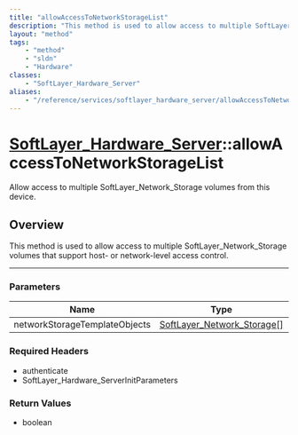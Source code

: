 ```yaml
---
title: "allowAccessToNetworkStorageList"
description: "This method is used to allow access to multiple SoftLayer_Network_Storage volumes that support host- or network-level ac... "
layout: "method"
tags:
    - "method"
    - "sldn"
    - "Hardware"
classes:
    - "SoftLayer_Hardware_Server"
aliases:
    - "/reference/services/softlayer_hardware_server/allowAccessToNetworkStorageList"
---
```

# [SoftLayer_Hardware_Server](/reference/services/SoftLayer_Hardware_Server)::allowAccessToNetworkStorageList

Allow access to multiple SoftLayer_Network_Storage volumes from this device. 


## Overview 
This method is used to allow access to multiple SoftLayer_Network_Storage volumes that support host- or network-level access control. 

-----

### Parameters 
|Name | Type | Description |
| --- | --- | --- |
|networkStorageTemplateObjects| <a href='/reference/datatypes/SoftLayer_Network_Storage'>SoftLayer_Network_Storage[] </a>| |


### Required Headers
* authenticate
* SoftLayer_Hardware_ServerInitParameters


### Return Values
* boolean




